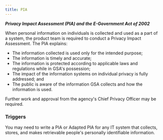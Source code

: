 ```yaml
---
title: PIA
---
```


***Privacy Impact Assessment (PIA) and the E-Government Act of 2002***

When personal information on individuals is collected and used as a part of a system, the product team is required to conduct a Privacy Impact Assessment. The PIA explains:

* The information collected is used only for the intended purpose;
* The information is timely and accurate;
* The information is protected according to applicable laws and regulations while in GSA's possession;
* The impact of the information systems on individual privacy is fully addressed; and
* The public is aware of the information GSA collects and how the information is used.

Further work and approval from the agency's Chief Privacy Officer may be required.

### Triggers

You may need to write a PIA or Adapted PIA for any IT system that collects, stores, and makes retrievable people's personally identifiable information.
